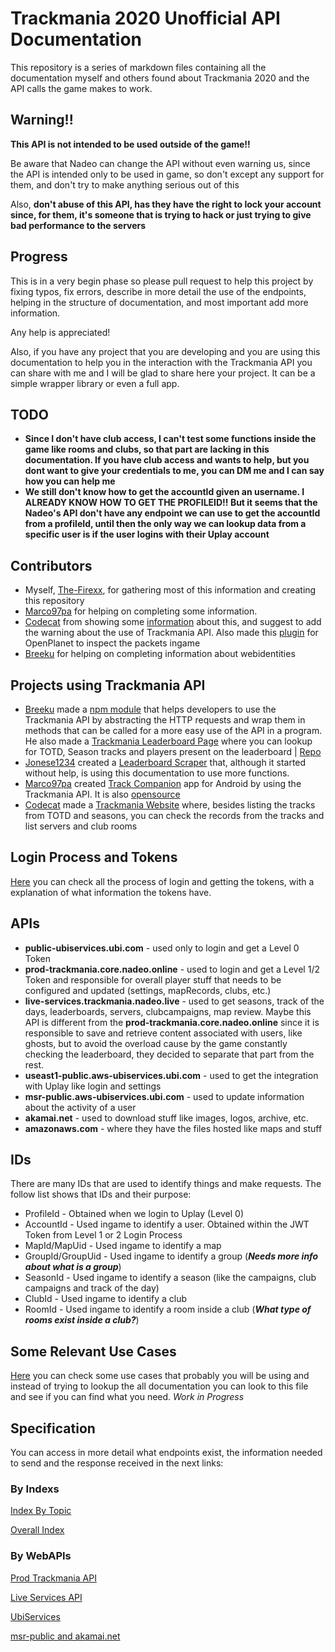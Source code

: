 # Trackmania 2020 Unofficial API Documentation
This repository is a series of markdown files containing all the documentation myself and others found about Trackmania 2020 and the API calls the game makes to work.

## Warning!!

**This API is not intended to be used outside of the game!!**

Be aware that Nadeo can change the API without even warning us, since the API is intended only to be used in game, so don't except any support for them, and don't try to make anything serious out of this

Also, **don't abuse of this API, has they have the right to lock your account since, for them, it's someone that is trying to hack or just trying to give bad performance to the servers**

## Progress

This is in a very begin phase so please pull request to help this project by fixing typos, fix errors, describe in more detail the use of the endpoints, helping in the structure of documentation, and most important add more information.

Any help is appreciated!

Also, if you have any project that you are developing and you are using this documentation to help you in the interaction with the Trackmania API you can share with me and I will be glad to share here your project. It can be a simple wrapper library or even a full app. 

## TODO

* **Since I don't have club access, I can't test some functions inside the game like rooms and clubs, so that part are lacking in this documentation. If you have club access and wants to help, but you dont want to give your credentials to me, you can DM me and I can say how you can help me**
* **We still don't know how to get the accountId given an username. I ALREADY KNOW HOW TO GET THE PROFILEID!! But it seems that the Nadeo's API don't have any endpoint we can use to get the accountId from a profileId, until then the only way we can lookup data from a specific user is if the user logins with their Uplay account**

## Contributors

* Myself, [The-Firexx](https://github.com/The-Firexx), for gathering most of this information and creating this repository
* [Marco97pa](https://github.com/marco97pa) for helping on completing some information.
* [Codecat](https://github.com/codecat) from showing some [information](https://gist.github.com/codecat/4dfd3719e1f8d9e5ef439d639abe0de4) about this, and suggest to add the warning about the use of Trackmania API. Also made this [plugin](https://openplanet.nl/files/49) for OpenPlanet to inspect the packets ingame
* [Breeku](https://github.com/breeku) for helping on completing information about webidentities

## Projects using Trackmania API

* [Breeku](https://github.com/breeku/) made a [npm module](https://github.com/breeku/trackmania-api-node) that helps developers to use the Trackmania API by abstracting the HTTP requests and wrap them in methods that can be called for a more easy use of the API in a program. He also made a [Trackmania Leaderboard Page](https://opentrackmania.com/) where you can lookup for TOTD, Season tracks and players present on the leaderboard | [Repo](https://github.com/breeku/opentrackmania)
* [Jonese1234](https://github.com/jonese1234/) created a [Leaderboard Scraper](https://github.com/jonese1234/Trackmania-2020-Leaderboard-Scraper) that, although it started without help, is using this documentation to use more functions.
* [Marco97pa](https://github.com/marco97pa) created [Track Companion](https://play.google.com/store/apps/details?id=com.marco97pa.trackmania) app for Android by using the Trackmania API. It is also [opensource](https://github.com/marco97pa/Track-Companion)
* [Codecat](https://github.com/codecat) made a [Trackmania Website](http://trackmania.io) where, besides listing the tracks from TOTD and seasons, you can check the records from the tracks and list servers and club rooms

## Login Process and Tokens

[Here](Login.md) you can check all the process of login and getting the tokens, with a explanation of what information the tokens have.

## APIs

* **public-ubiservices.ubi.com** - used only to login and get a Level 0 Token
* **prod-trackmania.core.nadeo.online** - used to login and get a Level 1/2 Token and responsible for overall player stuff that needs to be configured and updated (settings, mapRecords, clubs, etc.)
* **live-services.trackmania.nadeo.live** - used to get seasons, track of the days, leaderboards, servers, clubcampaigns, map review. Maybe this API is different from the **prod-trackmania.core.nadeo.online** since it is responsible to save and retrieve content associated with users, like ghosts, but to avoid the overload cause by the game constantly checking the leaderboard, they decided to separate that part from the rest.
* **useast1-public.aws-ubiservices.ubi.com** - used to get the integration with Uplay like login and settings
* **msr-public.aws-ubiservices.ubi.com** - used to update information about the activity of a user
* **akamai.net** - used to download stuff like images, logos, archive, etc.
* **amazonaws.com** - where they have the files hosted like maps and stuff

## IDs

There are many IDs that are used to identify things and make requests. The follow list shows that IDs and their purpose:

* ProfileId - Obtained when we login to Uplay (Level 0)
* AccountId - Used ingame to identify a user. Obtained within the JWT Token from Level 1 or 2 Login Process
* MapId/MapUid - Used ingame to identify a map
* GroupId/GroupUid - Used ingame to identify a group (***Needs more info about what is a group***)
* SeasonId - Used ingame to identify a season (like the campaigns, club campaigns and track of the day)
* ClubId - Used ingame to identify a club
* RoomId - Used ingame to identify a room inside a club (***What type of rooms exist inside a club?***)

## Some Relevant Use Cases

[Here](UseCases.md) you can check some use cases that probably you will be using and instead of trying to lookup the all documentation you can look to this file and see if you can find what you need. *Work in Progress*

## Specification

You can access in more detail what endpoints exist, the information needed to send and the response received in the next links:

### By Indexs

[Index By Topic](TopicIndex.md)

[Overall Index](Index.md)

### By WebAPIs

[Prod Trackmania API](ProdTrackmania.md)

[Live Services API](LiveServices.md)

[UbiServices](UbiServices.md)

[msr-public and akamai.net](MSR-Akamai.md)
